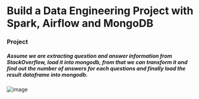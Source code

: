# Build a Data Engineering Project with Spark, Airflow and MongoDB

### Project
##### Assume we are extracting question and answer information from StackOverflow, load it into mongodb, from that we can transform it and find out the number of answers for each questions and finally load the result dataframe into mongodb.

![image](https://github.com/user-attachments/assets/234ad418-7991-4717-b678-92f4a9723a5c)

